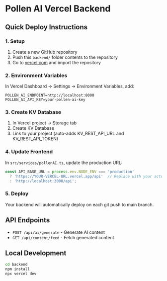 # Pollen AI Vercel Backend

## Quick Deploy Instructions

### 1. Setup
1. Create a new GitHub repository
2. Push this `backend/` folder contents to the repository
3. Go to [vercel.com](https://vercel.com) and import the repository

### 2. Environment Variables
In Vercel Dashboard → Settings → Environment Variables, add:

```
POLLEN_AI_ENDPOINT=http://localhost:8000
POLLEN_AI_API_KEY=your-pollen-ai-key
```

### 3. Create KV Database
1. In Vercel project → Storage tab
2. Create KV Database
3. Link to your project (auto-adds KV_REST_API_URL and KV_REST_API_TOKEN)

### 4. Update Frontend
In `src/services/pollenAI.ts`, update the production URL:
```javascript
const API_BASE_URL = process.env.NODE_ENV === 'production' 
  ? 'https://YOUR-VERCEL-URL.vercel.app/api'  // Replace with your actual URL
  : 'http://localhost:3000/api';
```

### 5. Deploy
Your backend will automatically deploy on each git push to main branch.

## API Endpoints
- `POST /api/ai/generate` - Generate AI content
- `GET /api/content/feed` - Fetch generated content

## Local Development
```bash
cd backend
npm install
npx vercel dev
```